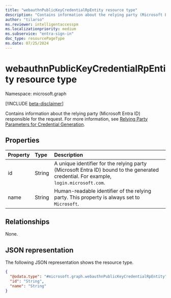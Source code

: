 ```yaml
---
title: "webauthnPublicKeyCredentialRpEntity resource type"
description: "Contains information about the relying party (Microsoft Entra ID) responsible for the request."  
author: "tilarso"  
ms.reviewer: intelligentaccesspm  
ms.localizationpriority: medium  
ms.subservice: "entra-sign-in"  
doc_type: resourcePageType  
ms.date: 07/25/2024
---  
```


# webauthnPublicKeyCredentialRpEntity resource type

Namespace: microsoft.graph

[!INCLUDE [beta-disclaimer](../../includes/beta-disclaimer.md)]

Contains information about the relying party (Microsoft Entra ID) responsible for the request. For more information, see [Relying Party Parameters for Credential Generation](https://www.w3.org/TR/WebAuthn-2/#dictdef-publickeycredentialrpentity). 

## Properties
|Property|Type|Description|
|:---|:---|:---|
|id|String|A unique identifier for the relying party (Microsoft Entra ID) bound to the generated credential. For example, `login.microsoft.com`.|  
|name|String|Human-readable identifier of the relying party. This property is always set to `Microsoft`.|  

## Relationships
None.

## JSON representation
The following JSON representation shows the resource type.
<!-- {
  "blockType": "resource",
  "@odata.type": "microsoft.graph.webauthnPublicKeyCredentialRpEntity"
}
-->
``` json
{
  "@odata.type": "#microsoft.graph.webauthnPublicKeyCredentialRpEntity",
  "id": "String",
  "name": "String"
}
```

